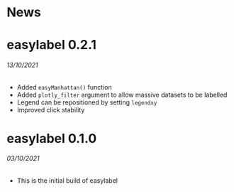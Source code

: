 News
=====

# easylabel 0.2.1
###### 13/10/2021

* Added `easyManhattan()` function
* Added `plotly_filter` argument to allow massive datasets to be labelled
* Legend can be repositioned by setting `legendxy`
* Improved click stability

# easylabel 0.1.0
###### 03/10/2021

* This is the initial build of easylabel